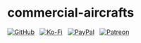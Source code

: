 commercial-aircrafts
====================

[![GitHub](https://brandonhimpfen.github.io/badges/github/github-flat.svg)](https://bit.ly/bh-githubsponsors) &nbsp; [![Ko-Fi](https://brandonhimpfen.github.io/badges/ko-fi/ko-fi-flat.svg)](https://bit.ly/bh-kofi) &nbsp; [![PayPal](https://brandonhimpfen.github.io/badges/paypal/paypal-flat.svg)](https://bit.ly/bh-paypal) &nbsp; [![Patreon](https://brandonhimpfen.github.io/badges/patreon/patreon-flat.svg)](https://bit.ly/bh-patreon)

